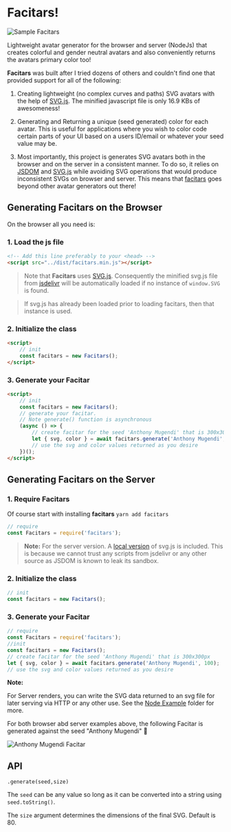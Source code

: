 # Facitars!

![Sample Facitars](https://repository-images.githubusercontent.com/533896513/9f78e67a-c195-4028-92bc-dfb1bd133390)

Lightweight avatar generator for the browser and server (NodeJs) that creates colorful and gender neutral avatars and also conveniently returns the avatars primary color too!

**Facitars** was built after I tried dozens of others and couldn't find one that provided support for all of the following:

1. Creating lightweight (no complex curves and paths) SVG avatars with the help of [SVG.js](https://svgjs.dev/). The minified javascript file is only 16.9 KBs of awesomeness!

2. Generating and Returning a unique (seed generated) color for each avatar. This is useful for applications where you wish to color code certain parts of your UI based on a users ID/email or whatever your seed value may be.

3. Most importantly, this project is generates SVG avatars both in the browser and on the server in a consistent manner. To do so, it relies on [JSDOM](https://www.npmjs.com/package/jsdom) and [SVG.js](https://svgjs.dev/) while avoiding SVG operations that would produce inconsistent SVGs on browser and server. This means that [facitars](https://github.com/mugendi/facitars) goes beyond other avatar generators out there!

## Generating Facitars on the Browser

On the browser all you need is:

### 1. Load the js file

```html
<!-- Add this line preferably to your <head> -->
<script src="../dist/facitars.min.js"></script>
```
> Note that **Facitars** uses [SVG.js](https://svgjs.dev/). Consequently the minified svg.js file from [jsdelivr](https://cdn.jsdelivr.net/npm/@svgdotjs/svg.js@latest/dist/svg.min.js) will be automatically loaded if no instance of `window.SVG` is found.

> If svg.js has already been loaded prior to loading facitars, then that instance is used.


### 2. Initialize the class

```html
<script>
	// init
	const facitars = new Facitars();
</script>
```

### 3. Generate your Facitar

```html
<script>
	// init
	const facitars = new Facitars();
	// generate your facitar.
	// Note generate() function is asynchronous
	(async () => {
		// create facitar for the seed 'Anthony Mugendi' that is 300x300px
		let { svg, color } = await facitars.generate('Anthony Mugendi', 100);
		// use the svg and color values returned as you desire
	})();
</script>
```

## Generating Facitars on the Server

### 1. Require Facitars

Of course start with installing **facitars** `yarn add facitars`

```javascript
// require
const Facitars = require('facitars');
```

> **Note:** For the server version. A [local version](./src/lib/svg.min.js) of svg.js is included. This is because we cannot trust any scripts from jsdelivr or any other source as JSDOM is known to leak its sandbox.

### 2. Initialize the class

```javascript
// init
const facitars = new Facitars();
```

### 3. Generate your Facitar

```javascript
// require
const Facitars = require('facitars');
//init
const facitars = new Facitars();
// create facitar for the seed 'Anthony Mugendi' that is 300x300px
let { svg, color } = await facitars.generate('Anthony Mugendi', 100);
// use the svg and color values returned as you desire
```

**Note:**

For Server renders, you can write the SVG data returned to an svg file for later serving via HTTP or any other use. See the [Node Example](./examples/node.js) folder for more.

For both browser abd server examples above, the following Facitar is generated against the seed "Anthony Mugendi" 🙂

![Anthony Mugendi Facitar](https://repository-images.githubusercontent.com/533896513/20c44c8c-a4d7-4491-b871-27142e684d20)

## API

`.generate(seed,size)`

The `seed` can be any value so long as it can be converted into a string using `seed.toString()`.

The `size` argument determines the dimensions of the final SVG. Default is 80.

